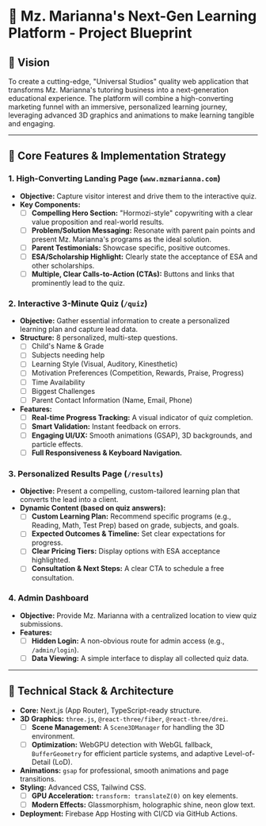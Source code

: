 
# 🚀 Mz. Marianna's Next-Gen Learning Platform - Project Blueprint

## 📜 **Vision**

To create a cutting-edge, "Universal Studios" quality web application that transforms Mz. Marianna's tutoring business into a next-generation educational experience. The platform will combine a high-converting marketing funnel with an immersive, personalized learning journey, leveraging advanced 3D graphics and animations to make learning tangible and engaging.

---

## 🌟 **Core Features & Implementation Strategy**

### **1. High-Converting Landing Page (`www.mzmarianna.com`)**

*   **Objective:** Capture visitor interest and drive them to the interactive quiz.
*   **Key Components:**
    *   [ ] **Compelling Hero Section:** "Hormozi-style" copywriting with a clear value proposition and real-world results.
    *   [ ] **Problem/Solution Messaging:** Resonate with parent pain points and present Mz. Marianna's programs as the ideal solution.
    *   [ ] **Parent Testimonials:** Showcase specific, positive outcomes.
    *   [ ] **ESA/Scholarship Highlight:** Clearly state the acceptance of ESA and other scholarships.
    *   [ ] **Multiple, Clear Calls-to-Action (CTAs):** Buttons and links that prominently lead to the quiz.

### **2. Interactive 3-Minute Quiz (`/quiz`)**

*   **Objective:** Gather essential information to create a personalized learning plan and capture lead data.
*   **Structure:** 8 personalized, multi-step questions.
    *   [ ] Child's Name & Grade
    *   [ ] Subjects needing help
    *   [ ] Learning Style (Visual, Auditory, Kinesthetic)
    *   [ ] Motivation Preferences (Competition, Rewards, Praise, Progress)
    *   [ ] Time Availability
    *   [ ] Biggest Challenges
    *   [ ] Parent Contact Information (Name, Email, Phone)
*   **Features:**
    *   [ ] **Real-time Progress Tracking:** A visual indicator of quiz completion.
    *   [ ] **Smart Validation:** Instant feedback on errors.
    *   [ ] **Engaging UI/UX:** Smooth animations (GSAP), 3D backgrounds, and particle effects.
    *   [ ] **Full Responsiveness & Keyboard Navigation.**

### **3. Personalized Results Page (`/results`)**

*   **Objective:** Present a compelling, custom-tailored learning plan that converts the lead into a client.
*   **Dynamic Content (based on quiz answers):**
    *   [ ] **Custom Learning Plan:** Recommend specific programs (e.g., Reading, Math, Test Prep) based on grade, subjects, and goals.
    *   [ ] **Expected Outcomes & Timeline:** Set clear expectations for progress.
    *   [ ] **Clear Pricing Tiers:** Display options with ESA acceptance highlighted.
    *   [ ] **Consultation & Next Steps:** A clear CTA to schedule a free consultation.

### **4. Admin Dashboard**

*   **Objective:** Provide Mz. Marianna with a centralized location to view quiz submissions.
*   **Features:**
    *   [ ] **Hidden Login:** A non-obvious route for admin access (e.g., `/admin/login`).
    *   [ ] **Data Viewing:** A simple interface to display all collected quiz data.

---

## 🔧 **Technical Stack & Architecture**

*   **Core:** Next.js (App Router), TypeScript-ready structure.
*   **3D Graphics:** `three.js`, `@react-three/fiber`, `@react-three/drei`.
    *   [ ] **Scene Management:** A `Scene3DManager` for handling the 3D environment.
    *   [ ] **Optimization:** WebGPU detection with WebGL fallback, `BufferGeometry` for efficient particle systems, and adaptive Level-of-Detail (LoD).
*   **Animations:** `gsap` for professional, smooth animations and page transitions.
*   **Styling:** Advanced CSS, Tailwind CSS.
    *   [ ] **GPU Acceleration:** `transform: translateZ(0)` on key elements.
    *   [ ] **Modern Effects:** Glassmorphism, holographic shine, neon glow text.
*   **Deployment:** Firebase App Hosting with CI/CD via GitHub Actions.

